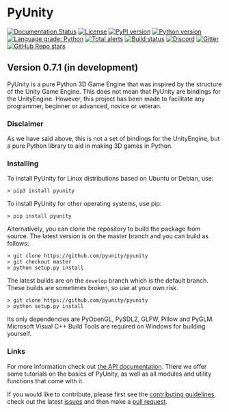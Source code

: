 # PyUnity

[![Documentation Status](https://readthedocs.org/projects/pyunity/badge/?version=latest)](https://pyunity.readthedocs.io/en/latest/?badge=latest)
[![License](https://img.shields.io/pypi/l/pyunity.svg?logo=python&logoColor=FBE072)](https://github.com/pyunity/pyunity/blob/develop/LICENSE)
[![PyPI version](https://img.shields.io/pypi/v/pyunity.svg?logo=python&logoColor=FBE072)](https://pypi.python.org/pypi/pyunity)
[![Python version](https://img.shields.io/pypi/pyversions/pyunity.svg?logo=python&logoColor=FBE072)](https://pypi.python.org/pypi/pyunity)
[![Language grade: Python](https://img.shields.io/lgtm/grade/python/g/pyunity/pyunity.svg?logo=lgtm)](https://lgtm.com/projects/g/pyunity/pyunity/context:python)
[![Total alerts](https://img.shields.io/lgtm/alerts/g/pyunity/pyunity.svg?logo=lgtm&logoWidth=18)](https://lgtm.com/projects/g/pyunity/pyunity/alerts/)
[![Build status](https://ci.appveyor.com/api/projects/status/ucpcthqu63llcgot?svg=true)](https://ci.appveyor.com/project/pyunity/pyunity)
[![Discord](https://img.shields.io/discord/835911328693616680?logo=discord&label=discord)](https://discord.gg/zTn48BEbF9)
[![Gitter](https://badges.gitter.im/pyunity/community.svg)](https://gitter.im/pyunity/community?utm_source=badge&utm_medium=badge&utm_campaign=pr-badge)
[![GitHub Repo stars](https://img.shields.io/github/stars/pyunity/pyunity?logo=github)](https://github.com/pyunity/pyunity/stargazers)

## Version 0.7.1 (in development)
PyUnity is a pure Python 3D Game Engine that
was inspired by the structure of the Unity
Game Engine. This does not mean that PyUnity
are bindings for the UnityEngine. However,
this project has been made to facilitate
any programmer, beginner or advanced, novice
or veteran.

### Disclaimer
As we have said above, this is not a set of
bindings for the UnityEngine, but a pure
Python library to aid in making 3D games in
Python.

### Installing
To install PyUnity for Linux distributions
based on Ubuntu or Debian, use:

    > pip3 install pyunity

To install PyUnity for other operating systems,
use pip:

    > pip install pyunity

Alternatively, you can clone the repository
to build the package from source. The latest
version is on the master branch and you can
build as follows:

    > git clone https://github.com/pyunity/pyunity
    > git checkout master
    > python setup.py install

The latest builds are on the ``develop`` branch
which is the default branch. These builds are
sometimes broken, so use at your own risk.

    > git clone https://github.com/pyunity/pyunity
    > python setup.py install

Its only dependencies are PyOpenGL, PySDL2,
GLFW, Pillow and PyGLM. Microsoft Visual
C++ Build Tools are required on Windows
for building yourself.

### Links

For more information check out
[the API documentation](https://pyunity.readthedocs.io/en/latest/).
There we offer some tutorials on the basics of
PyUnity, as well as all modules and utility functions
that come with it.

If you would like to contribute, please
first see the [contributing guidelines](https://github.com/pyunity/pyunity/blob/develop/docs/contributing.md),
check out the latest [issues](https://github.com/pyunity/pyunity/issues)
and then make a [pull request](https://github.com/pyunity/pyunity/pulls).